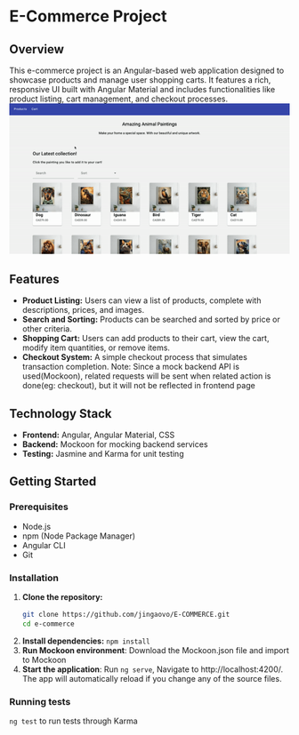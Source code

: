 # E-Commerce Project

## Overview
This e-commerce project is an Angular-based web application designed to showcase products and manage user shopping carts. It features a rich, responsive UI built with Angular Material and includes functionalities like product listing, cart management, and checkout processes.
![Overview E-commerce](src/assets/E-commerce.gif)

## Features
- **Product Listing:** Users can view a list of products, complete with descriptions, prices, and images.
- **Search and Sorting:** Products can be searched and sorted by price or other criteria.
- **Shopping Cart:** Users can add products to their cart, view the cart, modify item quantities, or remove items.
- **Checkout System:** A simple checkout process that simulates transaction completion.
Note: Since a mock backend API is used(Mockoon), related requests will be sent when related action is done(eg: checkout), but it will not be reflected in frontend page

## Technology Stack
- **Frontend:** Angular, Angular Material, CSS
- **Backend:** Mockoon for mocking backend services
- **Testing:** Jasmine and Karma for unit testing

## Getting Started

### Prerequisites
- Node.js
- npm (Node Package Manager)
- Angular CLI
- Git

### Installation

1. **Clone the repository:**
   ```bash
   git clone https://github.com/jingaovo/E-COMMERCE.git
   cd e-commerce
2. **Install dependencies:** `npm install`
3. **Run Mockoon environment**: 
Download the  Mockoon.json file and import to Mockoon
4. **Start the application**: 
Run `ng serve`, Navigate to http://localhost:4200/. The app will automatically reload if you change any of the source files.

### Running tests 
`ng test` to run tests through Karma

